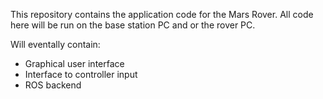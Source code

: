 This repository contains the application code for the Mars Rover. 
All code here will be run on the base station PC and or the rover PC.

Will eventally contain:

*  Graphical user interface
*  Interface to controller input
*  ROS backend 
